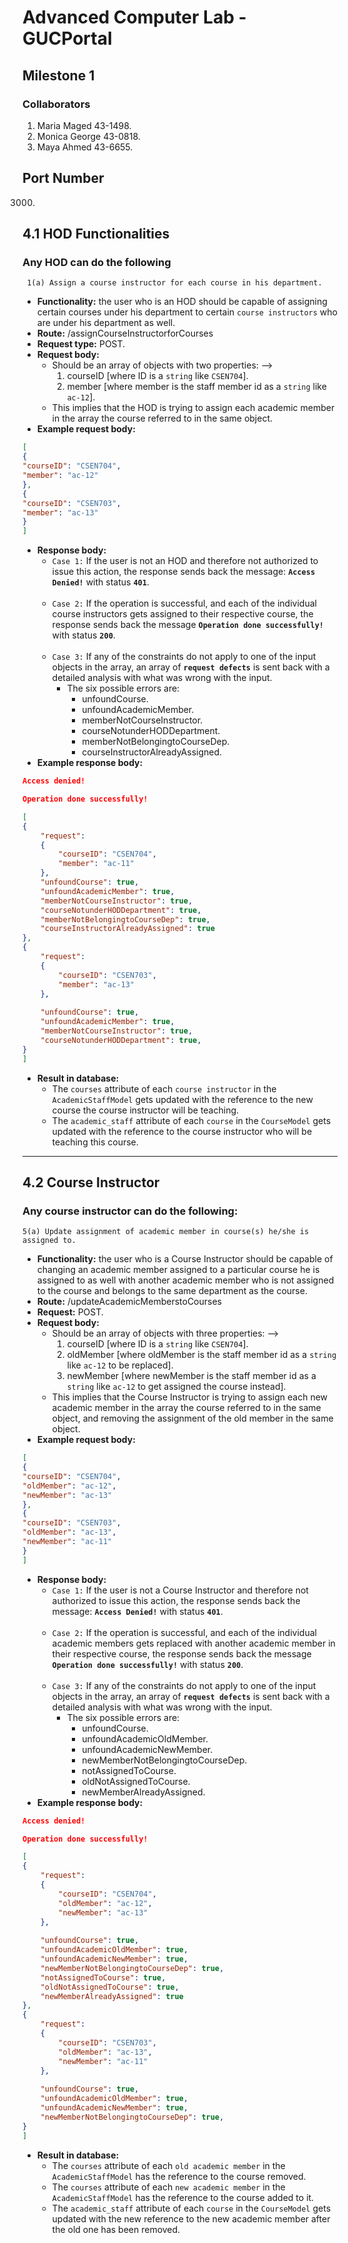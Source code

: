 # Advanced Computer Lab - GUCPortal
## Milestone 1
### Collaborators
1. Maria Maged 43-1498.
2. Monica George 43-0818.
3. Maya Ahmed 43-6655.

## Port Number
3000.
## 4.1 HOD Functionalities
### Any HOD can do the following
	 1(a) Assign a course instructor for each course in his department.
- **Functionality:** the user who is an HOD should be capable of assigning certain courses under his department to certain `course instructors` who are under his department as well.
- **Route:** /assignCourseInstructorforCourses
- **Request type:** POST.
- **Request body:**
   - Should be an array of objects with two properties: -->
      1. courseID [where ID is a `string` like `CSEN704`].
      2. member [where member is the staff member id as a `string` like `ac-12`].
    - This implies that the HOD is trying to assign each academic member in the array the course referred to in the same object.
- **Example request body:**
```json
[
{
"courseID": "CSEN704",
"member": "ac-12"
},
{
"courseID": "CSEN703",
"member": "ac-13"
}
]
```
- **Response body:**
   - `Case 1:` If the user is not an HOD and therefore not authorized to issue this action, the response sends back the message: **`Access Denied!`** with status **`401`**.\
   &nbsp;
   - `Case 2:` If the operation is successful, and each of the individual course instructors gets assigned to their respective course, the response sends back the message **`Operation done successfully!`** with status **`200`**.\
   &nbsp;
   - `Case 3:` If any of the constraints do not apply to one of the input objects in the array, an array of **`request defects`** is sent back with a detailed analysis with what was wrong with the input.
     - The six possible errors are:
        - unfoundCourse.
        - unfoundAcademicMember.
        - memberNotCourseInstructor.
        - courseNotunderHODDepartment.
        - memberNotBelongingtoCourseDep.
        - courseInstructorAlreadyAssigned.
- **Example response body:**
```json
Access denied!
```
```json
Operation done successfully!
```

```json
[
{
	"request": 
	{
		"courseID": "CSEN704",
		"member": "ac-11"
    },
    "unfoundCourse": true,
    "unfoundAcademicMember": true,
    "memberNotCourseInstructor": true,
    "courseNotunderHODDepartment": true,
    "memberNotBelongingtoCourseDep": true,
    "courseInstructorAlreadyAssigned": true
},
{
	"request": 
	{
		"courseID": "CSEN703",
		"member": "ac-13"
	},
	
    "unfoundCourse": true,
    "unfoundAcademicMember": true,
    "memberNotCourseInstructor": true,
    "courseNotunderHODDepartment": true,
}
]
```
- **Result in database:**
   - The `courses` attribute of each `course instructor` in the `AcademicStaffModel` gets updated with the reference to the new course the course instructor will be teaching.
   - The `academic_staff` attribute of each `course` in the `CourseModel` gets updated with the reference to the course instructor who will be teaching this course.
***

## 4.2 Course Instructor
### Any course instructor can do the following:
	5(a) Update assignment of academic member in course(s) he/she is assigned to.
- **Functionality:** the user who is a Course Instructor should be capable of changing an academic member assigned to a particular course he is assigned to as well with another academic member who is not assigned to the course and belongs to the same department as the course.
- **Route:** /updateAcademicMemberstoCourses
- **Request:** POST.
- **Request body:** 
   -  Should be an array of objects with three properties: -->
      1. courseID [where ID is a `string` like `CSEN704`].
      2. oldMember [where oldMember is the staff member id as a `string` like `ac-12` to be replaced].
      3. newMember [where newMember is the staff member id as a `string` like `ac-12` to get assigned the course instead].
    - This implies that the Course Instructor is trying to assign each new academic member in the array the course referred to in the same object, and removing the assignment of the old member in the same object.
- **Example request body:**
```json
[
{
"courseID": "CSEN704",
"oldMember": "ac-12",
"newMember": "ac-13"
},
{
"courseID": "CSEN703",
"oldMember": "ac-13",
"newMember": "ac-11"
}
]
```
- **Response body:**
   - `Case 1:` If the user is not a Course Instructor and therefore not authorized to issue this action, the response sends back the message: **`Access Denied!`** with status **`401`**.\
   &nbsp;
   - `Case 2:` If the operation is successful, and each of the individual academic members gets replaced with another academic member in their respective course, the response sends back the message **`Operation done successfully!`** with status **`200`**.\
   &nbsp;
   - `Case 3:` If any of the constraints do not apply to one of the input objects in the array, an array of **`request defects`** is sent back with a detailed analysis with what was wrong with the input.
     - The six possible errors are:
        - unfoundCourse.
        - unfoundAcademicOldMember.
        - unfoundAcademicNewMember.
        - newMemberNotBelongingtoCourseDep.
        - notAssignedToCourse.
        - oldNotAssignedToCourse.
        - newMemberAlreadyAssigned.
- **Example response body:**
```json
Access denied!
```
```json
Operation done successfully!
```
```json
[
{
	"request": 
	{
		"courseID": "CSEN704",
		"oldMember": "ac-12",
		"newMember": "ac-13"
	},
    
    "unfoundCourse": true,
    "unfoundAcademicOldMember": true,
    "unfoundAcademicNewMember": true,
    "newMemberNotBelongingtoCourseDep": true,
    "notAssignedToCourse": true,
    "oldNotAssignedToCourse": true,
    "newMemberAlreadyAssigned": true
},
{
	"request": 
	{
		"courseID": "CSEN703",
		"oldMember": "ac-13",
		"newMember": "ac-11"
	},
	
    "unfoundCourse": true,
    "unfoundAcademicOldMember": true,
    "unfoundAcademicNewMember": true,
    "newMemberNotBelongingtoCourseDep": true,
}
]
```
- **Result in database:**
    - The `courses` attribute of each `old academic member` in the `AcademicStaffModel` has the reference to the course removed.
    - The `courses` attribute of each `new academic member` in the `AcademicStaffModel` has the reference to the course added to it.
   - The `academic_staff` attribute of each `course` in the `CourseModel` gets updated with the new reference to the new academic member after the old one has been removed.
